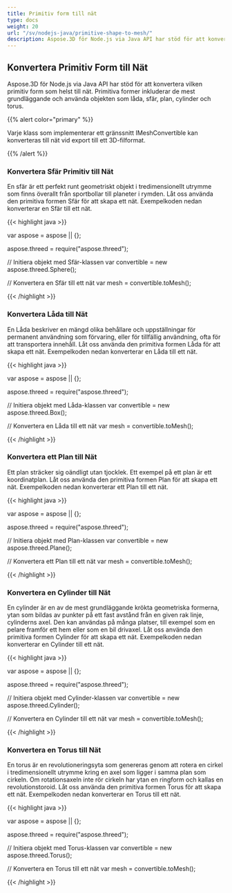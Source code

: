 ```yaml
---
title: Primitiv form till nät
type: docs
weight: 20
url: "/sv/nodejs-java/primitive-shape-to-mesh/"
description: Aspose.3D för Node.js via Java API har stöd för att konvertera alla primitiva former till mesh. Primitiva former inkluderar de mest grundläggande och använda objekten som kub, sfär, plan, cylinder och torus.
---
```


## **Konvertera Primitiv Form till Nät**
Aspose.3D för Node.js via Java API har stöd för att konvertera vilken primitiv form som helst till nät. Primitiva former inkluderar de mest grundläggande och använda objekten som låda, sfär, plan, cylinder och torus.

{{% alert color="primary" %}}

Varje klass som implementerar ett gränssnitt IMeshConvertible kan konverteras till nät vid export till ett 3D-filformat.

{{% /alert %}}
### **Konvertera Sfär Primitiv till Nät**
En sfär är ett perfekt runt geometriskt objekt i tredimensionellt utrymme som finns överallt från sportbollar till planeter i rymden. Låt oss använda den primitiva formen Sfär för att skapa ett nät.
Exempelkoden nedan konverterar en Sfär till ett nät.

{{< highlight java >}}

var aspose = aspose || {};

aspose.threed = require("aspose.threed");

// Initiera objekt med Sfär-klassen
var convertible = new aspose.threed.Sphere();

// Konvertera en Sfär till ett nät
var mesh = convertible.toMesh();

{{< /highlight >}}

### **Konvertera Låda till Nät**
En Låda beskriver en mängd olika behållare och uppställningar för permanent användning som förvaring, eller för tillfällig användning, ofta för att transportera innehåll. Låt oss använda den primitiva formen Låda för att skapa ett nät. Exempelkoden nedan konverterar en Låda till ett nät.

{{< highlight java >}}

var aspose = aspose || {};

aspose.threed = require("aspose.threed");

// Initiera objekt med Låda-klassen
var convertible = new aspose.threed.Box();

// Konvertera en Låda till ett nät
var mesh = convertible.toMesh();

{{< /highlight >}}

### **Konvertera ett Plan till Nät**
Ett plan sträcker sig oändligt utan tjocklek. Ett exempel på ett plan är ett koordinatplan. Låt oss använda den primitiva formen Plan för att skapa ett nät. Exempelkoden nedan konverterar ett Plan till ett nät.

{{< highlight java >}}

var aspose = aspose || {};

aspose.threed = require("aspose.threed");

// Initiera objekt med Plan-klassen
var convertible = new aspose.threed.Plane();

// Konvertera ett Plan till ett nät
var mesh = convertible.toMesh();

{{< /highlight >}}

### **Konvertera en Cylinder till Nät**
En cylinder är en av de mest grundläggande krökta geometriska formerna, ytan som bildas av punkter på ett fast avstånd från en given rak linje, cylinderns axel. Den kan användas på många platser, till exempel som en pelare framför ett hem eller som en bil drivaxel. Låt oss använda den primitiva formen Cylinder för att skapa ett nät. Exempelkoden nedan konverterar en Cylinder till ett nät.

{{< highlight java >}}

var aspose = aspose || {};

aspose.threed = require("aspose.threed");

// Initiera objekt med Cylinder-klassen
var convertible = new aspose.threed.Cylinder();

// Konvertera en Cylinder till ett nät
var mesh = convertible.toMesh();

{{< /highlight >}}

### **Konvertera en Torus till Nät**
En torus är en revolutioneringsyta som genereras genom att rotera en cirkel i tredimensionellt utrymme kring en axel som ligger i samma plan som cirkeln. Om rotationsaxeln inte rör cirkeln har ytan en ringform och kallas en revolutionstoroid. Låt oss använda den primitiva formen Torus för att skapa ett nät. Exempelkoden nedan konverterar en Torus till ett nät.

{{< highlight java >}}

var aspose = aspose || {};

aspose.threed = require("aspose.threed");

// Initiera objekt med Torus-klassen
var convertible = new aspose.threed.Torus();

// Konvertera en Torus till ett nät
var mesh = convertible.toMesh();

{{< /highlight >}}